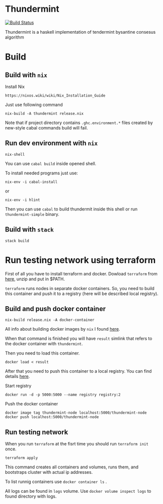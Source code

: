 # Thundermint

[![Build Status](https://drone1.hxr.team/api/badges/hexresearch/thundermint/status.svg)](https://drone1.hxr.team/hexresearch/thundermint)

Thundermint is a haskell implementation of tendermint bysantine consesus algorithm

# Build

## Build with `nix`

Install Nix
```
https://nixos.wiki/wiki/Nix_Installation_Guide
```

Just use following command
```
nix-build -A thundermint release.nix
```
Note that if project directory contains `.ghc.environment.*` files created by new-style cabal commands build will fail.

## Run dev environment with `nix`

```
nix-shell
```

You can use `cabal build` inside opened shell.

To install needed programs just use:

```
nix-env -i cabal-install
```

or

```
nix-env -i hlint
```


Then you can use `cabal` to build thundermit inside this shell or run `thundermint-simple` binary.

## Build with `stack`

```
stack build
```

# Run testing network using terraform

First of all you have to install terraform and docker. Dowload `terraform` from [here](https://www.terraform.io/downloads.html), unzip and put in $PATH.

`terraform` runs nodes in separate docker containers. So, you need to build this container and
push it to a registry (here will be described local registry).

## Build and push docker container

```
nix-build release.nix -A docker-container
```

All info about building docker images by `nix` I found [here](https://github.com/Gabriel439/haskell-nix/blob/master/project3/README.md#minimizing-the-closure).

When that command is finished you will have `result` simlink that refers to the docker container
with `thundermint`.

Then you need to load this container.

```
docker load < result
```

After that you need to push this container to a local registry. You can find details [here](https://docs.docker.com/registry/#basic-commands).

Start registry

```
docker run -d -p 5000:5000 --name registry registry:2
```

Push the docker container

```
docker image tag thundermint-node localhost:5000/thundermint-node
docker push localhost:5000/thundermint-node
```

## Run testing network

When you run `terraform` at the fisrt time you should run `terraform init` once.

```
terraform apply
```

This command creates all containers and volumes, runs them, and bootstraps cluster with actual ip
addresses.

To list runnig containers use `docker container ls` .

All logs can be found in `logs` volume. Use `docker volume inspect logs` to found directory with
logs.
